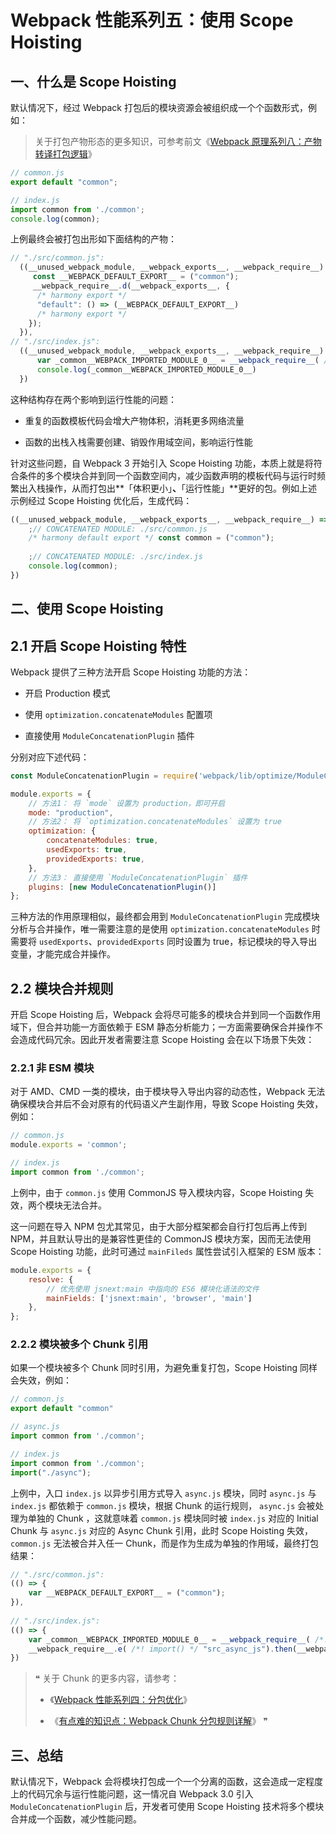 # Webpack 性能系列五：使用 Scope Hoisting

一、什么是 Scope Hoisting
-----------------------

默认情况下，经过 Webpack 打包后的模块资源会被组织成一个个函数形式，例如：

> 关于打包产物形态的更多知识，可参考前文《[Webpack 原理系列八：产物转译打包逻辑](https://mp.weixin.qq.com/s?__biz=Mzg3OTYwMjcxMA==&mid=2247484374&idx=1&sn=1e91a1a9bc90b4a2b28bdbc992067fbf&scene=21#wechat_redirect)》

```javascript
// common.js
export default "common";

// index.js
import common from './common';
console.log(common);
```

上例最终会被打包出形如下面结构的产物：

```javascript
// "./src/common.js":
  ((__unused_webpack_module, __webpack_exports__, __webpack_require__) => {
     const __WEBPACK_DEFAULT_EXPORT__ = ("common");
     __webpack_require__.d(__webpack_exports__, {
      /* harmony export */
      "default": () => (__WEBPACK_DEFAULT_EXPORT__)
      /* harmony export */
    });
  }),
// "./src/index.js":
  ((__unused_webpack_module, __webpack_exports__, __webpack_require__) => {
      var _common__WEBPACK_IMPORTED_MODULE_0__ = __webpack_require__( /*! ./common */ "./src/common.js");
      console.log(_common__WEBPACK_IMPORTED_MODULE_0__)
  })
```

这种结构存在两个影响到运行性能的问题：

-   重复的函数模板代码会增大产物体积，消耗更多网络流量

-   函数的出栈入栈需要创建、销毁作用域空间，影响运行性能


针对这些问题，自 Webpack 3 开始引入 Scope Hoisting 功能，本质上就是将符合条件的多个模块合并到同一个函数空间内，减少函数声明的模板代码与运行时频繁出入栈操作，从而打包出**「体积更小」**、**「运行性能」**更好的包。例如上述示例经过 Scope Hoisting 优化后，生成代码：

```javascript
((__unused_webpack_module, __webpack_exports__, __webpack_require__) => {
    ;// CONCATENATED MODULE: ./src/common.js
    /* harmony default export */ const common = ("common");
    
    ;// CONCATENATED MODULE: ./src/index.js
    console.log(common);
})
```

二、使用 Scope Hoisting
-------------------

2.1 开启 Scope Hoisting 特性
------------------------

Webpack 提供了三种方法开启 Scope Hoisting 功能的方法：

-   开启 Production 模式

-   使用 `optimization.concatenateModules` 配置项

-   直接使用 `ModuleConcatenationPlugin` 插件


分别对应下述代码：

```javascript
const ModuleConcatenationPlugin = require('webpack/lib/optimize/ModuleConcatenationPlugin');

module.exports = {
    // 方法1： 将 `mode` 设置为 production，即可开启
    mode: "production",
    // 方法2： 将 `optimization.concatenateModules` 设置为 true
    optimization: {
        concatenateModules: true,
        usedExports: true,
        providedExports: true,
    },
    // 方法3： 直接使用 `ModuleConcatenationPlugin` 插件
    plugins: [new ModuleConcatenationPlugin()]
};
```

三种方法的作用原理相似，最终都会用到 `ModuleConcatenationPlugin` 完成模块分析与合并操作，唯一需要注意的是使用 `optimization.concatenateModules` 时需要将 `usedExports`、`providedExports` 同时设置为 true，标记模块的导入导出变量，才能完成合并操作。

2.2 模块合并规则
----------

开启 Scope Hoisting 后，Webpack 会将尽可能多的模块合并到同一个函数作用域下，但合并功能一方面依赖于 ESM 静态分析能力；一方面需要确保合并操作不会造成代码冗余。因此开发者需要注意 Scope Hoisting 会在以下场景下失效：

### 2.2.1 非 ESM 模块

对于 AMD、CMD 一类的模块，由于模块导入导出内容的动态性，Webpack 无法确保模块合并后不会对原有的代码语义产生副作用，导致 Scope Hoisting 失效，例如：

```javascript
// common.js
module.exports = 'common';

// index.js
import common from './common';
```

上例中，由于 `common.js` 使用 CommonJS 导入模块内容，Scope Hoisting 失效，两个模块无法合并。

这一问题在导入 NPM 包尤其常见，由于大部分框架都会自行打包后再上传到 NPM，并且默认导出的是兼容性更佳的 CommonJS 模块方案，因而无法使用 Scope Hoisting 功能，此时可通过 `mainFileds` 属性尝试引入框架的 ESM 版本：

```javascript
module.exports = {
    resolve: {
        // 优先使用 jsnext:main 中指向的 ES6 模块化语法的文件
        mainFields: ['jsnext:main', 'browser', 'main']
    },
};
```

### 2.2.2 模块被多个 Chunk 引用

如果一个模块被多个 Chunk 同时引用，为避免重复打包，Scope Hoisting 同样会失效，例如：

```javascript
// common.js
export default "common"

// async.js
import common from './common';

// index.js 
import common from './common';
import("./async");
```

上例中，入口 `index.js` 以异步引用方式导入 `async.js` 模块，同时 `async.js` 与 `index.js` 都依赖于 `common.js` 模块，根据 Chunk 的运行规则， `async.js` 会被处理为单独的 Chunk ，这就意味着 `common.js` 模块同时被 `index.js` 对应的 Initial Chunk 与 `async.js` 对应的 Async Chunk 引用，此时 Scope Hoisting 失效，`common.js` 无法被合并入任一 Chunk，而是作为生成为单独的作用域，最终打包结果：

```javascript
// "./src/common.js":
(() => {
    var __WEBPACK_DEFAULT_EXPORT__ = ("common");
}),
    
// "./src/index.js":
(() => {
    var _common__WEBPACK_IMPORTED_MODULE_0__ = __webpack_require__( /*! ./common */ "./src/common.js");
    __webpack_require__.e( /*! import() */ "src_async_js").then(__webpack_require__.bind(__webpack_require__, /*! ./async */ "./src/async.js"));
})
```

> ❝ 关于 Chunk 的更多内容，请参考：
> -   《[Webpack 性能系列四：分包优化](https://mp.weixin.qq.com/s?__biz=Mzg3OTYwMjcxMA==&mid=2247484868&idx=1&sn=0c752051da065d4eb2c6dbc492d619c4&scene=21#wechat_redirect)》
>
> -   《[有点难的知识点：Webpack Chunk 分包规则详解](https://mp.weixin.qq.com/s?__biz=Mzg3OTYwMjcxMA==&mid=2247484029&idx=1&sn=7862737524e799c5eaf1605325171e32&scene=21#wechat_redirect)》
> ❞

三、总结
----

默认情况下，Webpack 会将模块打包成一个一个分离的函数，这会造成一定程度上的代码冗余与运行性能问题，这一情况自 Webpack 3.0 引入 `ModuleConcatenationPlugin` 后，开发者可使用 Scope Hoisting 技术将多个模块合并成一个函数，减少性能问题。

